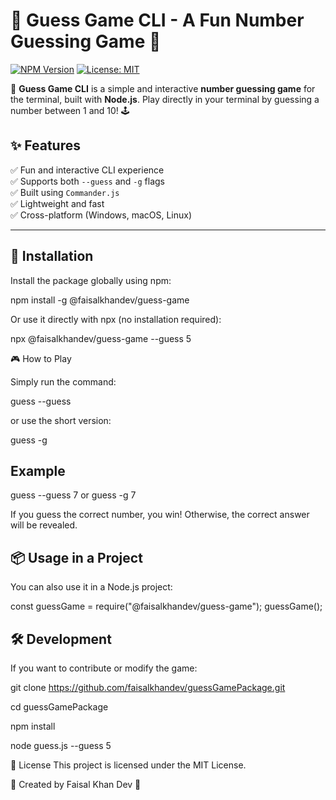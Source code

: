 # 🎯 Guess Game CLI - A Fun Number Guessing Game 🎯

[![NPM Version](https://img.shields.io/npm/v/@faisalkhandev/guess-game.svg?style=flat-square)](https://www.npmjs.com/package/@faisalkhandev/guess-game)
[![License: MIT](https://img.shields.io/badge/License-MIT-green.svg)](https://opensource.org/licenses/MIT)

🚀 **Guess Game CLI** is a simple and interactive **number guessing game** for the terminal, built with **Node.js**. Play directly in your terminal by guessing a number between 1 and 10! 🕹️

## **✨ Features**

✅ Fun and interactive CLI experience  
✅ Supports both `--guess` and `-g` flags  
✅ Built using `Commander.js`  
✅ Lightweight and fast  
✅ Cross-platform (Windows, macOS, Linux)

---

## **📌 Installation**

Install the package globally using npm:

npm install -g @faisalkhandev/guess-game

Or use it directly with npx (no installation required):

npx @faisalkhandev/guess-game --guess 5

🎮 How to Play

Simply run the command:

guess --guess <number>

or use the short version:

guess -g <number>

## Example

guess --guess 7
or
guess -g 7

If you guess the correct number, you win! Otherwise, the correct answer will be revealed.

## 📦 Usage in a Project

You can also use it in a Node.js project:

const guessGame = require("@faisalkhandev/guess-game");
guessGame();

## 🛠️ Development

If you want to contribute or modify the game:

git clone https://github.com/faisalkhandev/guessGamePackage.git

cd guessGamePackage

npm install

node guess.js --guess 5

📝 License
This project is licensed under the MIT License.

📌 Created by Faisal Khan Dev 🚀
